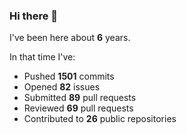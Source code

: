 ### Hi there 👋

I've been here about **6** years.

In that time I've:

- Pushed **1501** commits
- Opened **82** issues
- Submitted **89** pull requests
- Reviewed **69** pull requests
- Contributed to **26** public repositories

<!-- ![My scrobbles](https://lastfm-recently-played.vercel.app/api?user=dotdub) -->
